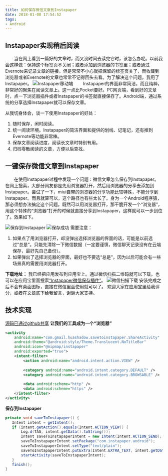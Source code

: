 ```yaml
---
title: 如何保存微信文章到Instapaper
date: 2018-01-08 17:54:52
tags:
- Android
---
```

## Instapaper实现稍后阅读
　　当在网上看到一篇好的文章时，而又没时间去读完它时，该怎么办呢。以前我会这样做：保持这个标签页不关闭；或者添加到浏览器的书签里；或者通过Evernote来记录文章的链接。但是常常不小心就把保留的标签页关了，而收藏到浏览器或者Evernote的文章也常常不记得回头去看。为了解决这个问题，我用了Instapaper。<!-- more -->
![Instapaper移动端](http://upload-images.jianshu.io/upload_images/196189-1ef86684bc2e7323.jpeg?imageMogr2/auto-orient/strip%7CimageView2/2/w/465 "Instapaper移动端")
　　Instapaper的界面非常简洁，而且纯粹，非常好的聚焦在阅读文章上。这一点比Pocket要好。PC网页端，看到好的文章时，点一下浏览器插件或者Instapaper的书签就直接保存了。Android端，通过系统的分享选择Instapaper就可以保存文章。

从我切身体会，谈一下使用Instapaper的好处：
1. 随时保存，闲时阅读。
1. 统一阅读环境。Instapaper的简洁界面和提供的划线、记笔记，还有推到Evernote等功能非常棒。
1. 保存文章阅读进度，阅读长文章时特别有用。
1. 归档零散阅读的文章，方便以后查找。

## 一键保存微信文章到Instapaper
　　在使用Instapaper过程中发现一个问题：微信文章怎么保存到Instapaper。在网上搜索，大部分网友都是先用浏览器打开，然后用浏览器的分享去添加到Instapaper。尝试了一下，miui自带的浏览器的分享功能比较特殊，不能分享到Instapaper。而且就算可以，这个路径也有些太长了。身为一个Android程序猿，那必须想办法搞定这个问题。既然可以用浏览器打开，那干脆开发一个“浏览器”，用这个特殊的“浏览器”打开的时候就直接分享到Instapaper，这样就可以一步到位了。效果如下。

![保存到Instapaper](http://upload-images.jianshu.io/upload_images/196189-8b848822980ab5ac.jpeg?imageMogr2/auto-orient/strip%7CimageView2/2/w/465 "保存到Instapaper")
![保存成功](http://upload-images.jianshu.io/upload_images/196189-80aad7f4f5724f6e.jpeg?imageMogr2/auto-orient/strip%7CimageView2/2/w/465 "保存到Instapaper")
需要注意：
1. 如果点了用浏览器打开，却没弹出选择浏览器的界面的话，可能是以前选过“总是”。只能先清除一下微信数据（一定要谨慎，微信聊天记录没有在云端保存，最好先自己备份）。
1. 如果弹出了选择浏览器的界面，最好也不要选“总是”，因为以后可能会有一些场景真的需要用浏览器打开。

**下载地址：**
我已经把应用发布到应用宝上。通过微信扫描二维码就可以下载。也可以在应用宝里面搜索[“Instapaper微信保存插件”](http://android.myapp.com/myapp/detail.htm?apkName=com.gmail.huashadow.savetoinstapaper)。
![微信扫描下载](http://upload-images.jianshu.io/upload_images/196189-503ec5c4b37ea321.png?imageMogr2/auto-orient/strip%7CimageView2/2/w/1240 "微信扫描下载")
安装完成之后不会有桌面图标，直接在微信里面使用就可以了。
欢迎大家在应用宝里给我评分，或者在文章底下给我留言，谢谢大家支持。

## 技术实现
[源码已通过github共享](https://github.com/hua3505/SaveToInstapaper)
**让我们的工具成为一个“浏览器”**
```xml
<activity
    android:name="com.gmail.huashadow.savetoinstapaper.ShareActivity"
    android:theme="@android:style/Theme.Translucent.NoTitleBar"
    android:icon="@mipmap/instapaper"
    android:exported="true">
    <intent-filter>
        <action android:name="android.intent.action.VIEW" />
​
        <category android:name="android.intent.category.DEFAULT" />
        <category android:name="android.intent.category.BROWSABLE" />
​
        <data android:scheme="http" />
        <data android:scheme="https" />
    </intent-filter>
</activity>
```
**保存到Instapaper**
```java
private void saveToInstapaper() {
   Intent intent = getIntent();
   if (intent.getAction().equals(Intent.ACTION_VIEW)) {
       Log.d(TAG, intent.getData().toString());
       Intent saveToInstapaperIntent = new Intent(Intent.ACTION_SEND);
       saveToInstapaperIntent.setPackage("com.instapaper.android");
       saveToInstapaperIntent.setType("text/plain");
       saveToInstapaperIntent.putExtra(Intent.EXTRA_TEXT, intent.getData().toString());
       startActivity(saveToInstapaperIntent);
   }
   finish();
}
```
